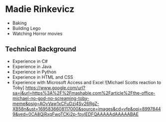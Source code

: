 # Madie Rinkevicz
* Baking
* Building Lego
* Watching Horror movies
## Technical Background
- Experience in C#
- Experience in Java
- Experience in Python
- Experience in HTML and CSS
- Experience with Microsoft Access and Excel
![Michael Scotts reaction to Toby] https://www.google.com/url?sa=i&url=https%3A%2F%2Fmashable.com%2Farticle%2Fthe-office-michael-no-god-no-screaming-toby-meme&psig=AOvVaw1xCFuDzj4Sv26RgZ-XB58n&ust=1695836608117000&source=images&cd=vfe&opi=89978449&ved=0CA8QjRxqFwoTCKi2p-fpyIEDFQAAAAAdAAAAABAE




